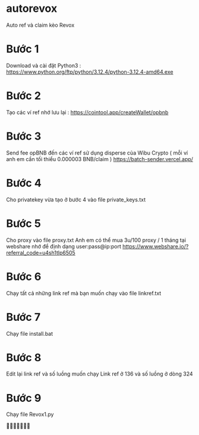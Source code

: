 # autorevox
Auto ref và claim kèo Revox

# Bước 1 
Download và cài đặt Python3 : https://www.python.org/ftp/python/3.12.4/python-3.12.4-amd64.exe

# Bước 2
Tạo các ví ref nhớ lưu lại : https://cointool.app/createWallet/opbnb

# Bước 3
Send fee opBNB đến các ví ref sử dụng disperse của Wibu Crypto ( mỗi ví anh em cần tối thiểu 0.000003 BNB/claim )
https://batch-sender.vercel.app/

# Bước 4 
Cho privatekey vừa tạo ở bước 4 vào file private_keys.txt

# Bước 5
Cho proxy vào file proxy.txt 
Anh em có thể mua 3u/100 proxy / 1 tháng tại webshare nhớ để định dạng user:pass@ip:port
https://www.webshare.io/?referral_code=u4sh1tlp6505

# Bước 6
Chạy tất cả những link ref mà bạn muốn chạy vào file linkref.txt

# Bước 7
Chạy file install.bat

# Bước 8 
Edit lại link ref và số luồng muốn chạy 
Link ref ở 136 và số luồng ở dòng 324

# Bước 9
Chạy file Revox1.py

💩💩💩💩💩💩💩
